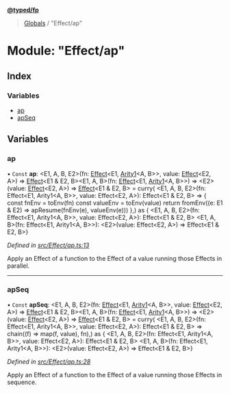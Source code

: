 **[@typed/fp](../README.md)**

> [Globals](../globals.md) / "Effect/ap"

# Module: "Effect/ap"

## Index

### Variables

* [ap](_effect_ap_.md#ap)
* [apSeq](_effect_ap_.md#apseq)

## Variables

### ap

• `Const` **ap**: \<E1, A, B, E2>(fn: [Effect](_effect_effect_.effect.md)\<E1, [Arity1](_common_types_.md#arity1)\<A, B>>, value: [Effect](_effect_effect_.effect.md)\<E2, A>) => [Effect](_effect_effect_.effect.md)\<E1 & E2, B>\<E1, A, B>(fn: [Effect](_effect_effect_.effect.md)\<E1, [Arity1](_common_types_.md#arity1)\<A, B>>) => \<E2>(value: [Effect](_effect_effect_.effect.md)\<E2, A>) => [Effect](_effect_effect_.effect.md)\<E1 & E2, B> = curry( \<E1, A, B, E2>(fn: Effect\<E1, Arity1\<A, B>>, value: Effect\<E2, A>): Effect\<E1 & E2, B> => { const fnEnv = toEnv(fn) const valueEnv = toEnv(value) return fromEnv((e: E1 & E2) => apResume(fnEnv(e), valueEnv(e))) },) as { \<E1, A, B, E2>(fn: Effect\<E1, Arity1\<A, B>>, value: Effect\<E2, A>): Effect\<E1 & E2, B> \<E1, A, B>(fn: Effect\<E1, Arity1\<A, B>>): \<E2>(value: Effect\<E2, A>) => Effect\<E1 & E2, B>}

*Defined in [src/Effect/ap.ts:13](https://github.com/TylorS/typed-fp/blob/559f273/src/Effect/ap.ts#L13)*

Apply an Effect of a function to the Effect of a value running those Effects in parallel.

___

### apSeq

• `Const` **apSeq**: \<E1, A, B, E2>(fn: [Effect](_effect_effect_.effect.md)\<E1, [Arity1](_common_types_.md#arity1)\<A, B>>, value: [Effect](_effect_effect_.effect.md)\<E2, A>) => [Effect](_effect_effect_.effect.md)\<E1 & E2, B>\<E1, A, B>(fn: [Effect](_effect_effect_.effect.md)\<E1, [Arity1](_common_types_.md#arity1)\<A, B>>) => \<E2>(value: [Effect](_effect_effect_.effect.md)\<E2, A>) => [Effect](_effect_effect_.effect.md)\<E1 & E2, B> = curry( \<E1, A, B, E2>(fn: Effect\<E1, Arity1\<A, B>>, value: Effect\<E2, A>): Effect\<E1 & E2, B> => chain((f) => map(f, value), fn),) as { \<E1, A, B, E2>(fn: Effect\<E1, Arity1\<A, B>>, value: Effect\<E2, A>): Effect\<E1 & E2, B> \<E1, A, B>(fn: Effect\<E1, Arity1\<A, B>>): \<E2>(value: Effect\<E2, A>) => Effect\<E1 & E2, B>}

*Defined in [src/Effect/ap.ts:28](https://github.com/TylorS/typed-fp/blob/559f273/src/Effect/ap.ts#L28)*

Apply an Effect of a function to the Effect of a value running those Effects in sequence.
